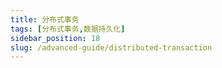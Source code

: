 ```yaml
---
title: 分布式事务
tags: [分布式事务,数据持久化]
sidebar_position: 18
slug: /advanced-guide/distributed-transaction
---
```


